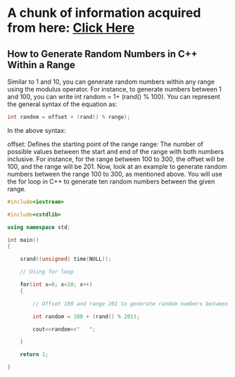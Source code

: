 # **A chunk of information acquired from here: [Click Here](https://www.simplilearn.com/tutorials/cpp-tutorial/random-number-generator-in-cpp "Read It")**
## How to Generate Random Numbers in C++ Within a Range

Similar to 1 and 10, you can generate random numbers within any range using the modulus operator. For instance, to generate numbers between 1 and 100, you can write int random = 1+ (rand() % 100). You can represent the general syntax of the equation as:

```C++
int random = offset + (rand() % range);
```

In the above syntax:

offset: Defines the starting point of the range
range: The number of possible values between the start and end of the range with both numbers inclusive. For instance, for the range between 100 to 300, the offset will be 100, and the range will be 201.
Now, look at an example to generate random numbers between the range 100 to 300, as mentioned above. 
You will use the for loop in C++ to generate ten random numbers between the given range.

```C++
#include<iostream>

#include<cstdlib>

using namespace std;

int main()
{

	srand((unsigned) time(NULL)); 

	// Using for loop

	for(int x=0; x<10; x++)        
	{

		// Offset 100 and range 201 to generate random numbers between 100 and 300

		int random = 100 + (rand() % 201);

		cout<<random<<"   ";

	}

	return 1;

}
```

